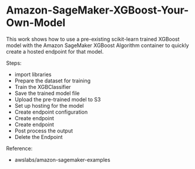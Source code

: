 # Amazon-SageMaker-XGBoost-Your-Own-Model
This work shows how to use a pre-existing scikit-learn trained XGBoost model with the Amazon SageMaker XGBoost Algorithm
container to quickly create a hosted endpoint for that model.

Steps:
* import libraries
* Prepare the dataset for training
* Train the XGBClassifier
* Save the trained model file
* Upload the pre-trained model to S3
* Set up hosting for the model
* Create endpoint configuration
* Create endpoint
* Create endpoint
* Post process the output
* Delete the Endpoint

Reference: 
*  awslabs/amazon-sagemaker-examples

